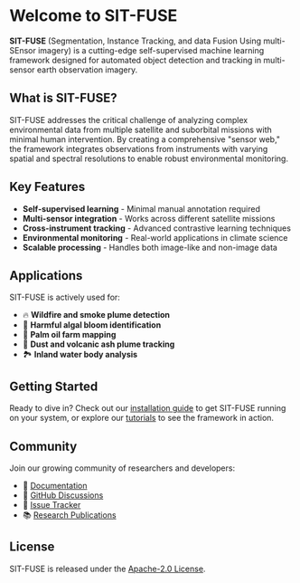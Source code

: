 # Welcome to SIT-FUSE

**SIT-FUSE** (Segmentation, Instance Tracking, and data Fusion Using multi-SEnsor imagery) is a cutting-edge self-supervised machine learning framework designed for automated object detection and tracking in multi-sensor earth observation imagery.

## What is SIT-FUSE?

SIT-FUSE addresses the critical challenge of analyzing complex environmental data from multiple satellite and suborbital missions with minimal human intervention. By creating a comprehensive "sensor web," the framework integrates observations from instruments with varying spatial and spectral resolutions to enable robust environmental monitoring.

## Key Features

- **Self-supervised learning** - Minimal manual annotation required
- **Multi-sensor integration** - Works across different satellite missions
- **Cross-instrument tracking** - Advanced contrastive learning techniques
- **Environmental monitoring** - Real-world applications in climate science
- **Scalable processing** - Handles both image-like and non-image data

## Applications

SIT-FUSE is actively used for:

- 🔥 **Wildfire and smoke plume detection**
- 🌊 **Harmful algal bloom identification**
- 🌴 **Palm oil farm mapping**
- 💨 **Dust and volcanic ash plume tracking**
- 🏞️ **Inland water body analysis**

## Getting Started

Ready to dive in? Check out our [installation guide](./installation/setup.md) to get SIT-FUSE running on your system, or explore our [tutorials](./tutorials/wildfire-detection.md) to see the framework in action.

## Community

Join our growing community of researchers and developers:

- 📖 [Documentation](./introduction/overview.md)
- 💬 [GitHub Discussions](https://github.com/yunks128/SIT_FUSE/discussions)
- 🐛 [Issue Tracker](https://github.com/yunks128/SIT_FUSE/issues)
- 📚 [Research Publications](./community/publications.md)

## License

SIT-FUSE is released under the [Apache-2.0 License](https://github.com/yunks128/SIT_FUSE/blob/main/LICENSE).